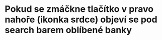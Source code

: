 # Pokud se zmáčkne tlačítko v pravo nahoře (ikonka srdce) objeví se pod search barem oblíbené banky
